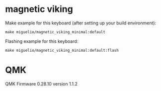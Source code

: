 # magnetic viking

Make example for this keyboard (after setting up your build environment):

    make miguelio/magnetic_viking_minimal:default

Flashing example for this keyboard:

    make miguelio/magnetic_viking_minimal:default:flash

# QMK
QMK Firmware 0.28.10
version 1.1.2
